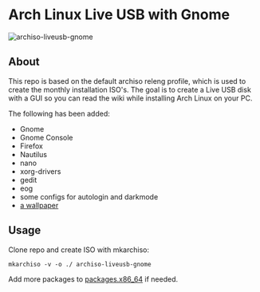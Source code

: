 Arch Linux Live USB with Gnome
===========================

![archiso-liveusb-gnome](https://github.com/jorisdrenth/archiso-liveusb-gnome/blob/main/archiso-liveusb-gnome.png?raw=true)

About
-----
This repo is based on the default archiso releng profile, which is used to create the monthly installation ISO's. The goal is to create a Live USB disk with a GUI so you can read the wiki while installing Arch Linux on your PC.

The following has been added:
- Gnome
- Gnome Console
- Firefox
- Nautilus
- nano
- xorg-drivers
- gedit
- eog
- some configs for autologin and darkmode
- [a wallpaper](airootfs/usr/local/share/backgrounds/wallpaper.png)

Usage
-----
Clone repo and create ISO with mkarchiso:
```
mkarchiso -v -o ./ archiso-liveusb-gnome
```
Add more packages to [packages.x86_64](packages.x86_64) if needed.

